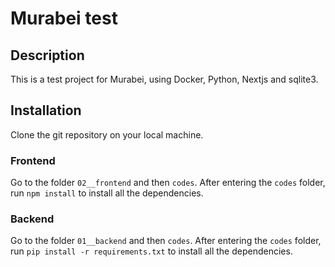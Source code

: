 # Murabei test

## Description

This is a test project for Murabei, using Docker, Python, Nextjs and sqlite3.

## Installation

Clone the git repository on your local machine.

### Frontend

Go to the folder `02__frontend` and then `codes`. After entering the `codes` folder, run `npm install` to install all the dependencies.

### Backend

Go to the folder `01__backend` and then `codes`. After entering the `codes` folder, run `pip install -r requirements.txt` to install all the dependencies.
